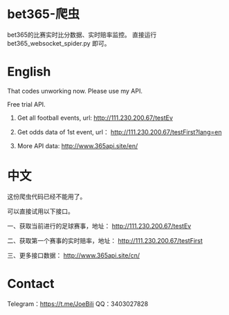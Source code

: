 # bet365-爬虫 

bet365的比赛实时比分数据、实时赔率监控。
直接运行bet365_websocket_spider.py 即可。


# English

That codes unworking now. Please use my API.

Free trial API.


1. Get all football events, url: http://111.230.200.67/testEv


2. Get odds data of 1st event, url： http://111.230.200.67/testFirst?lang=en


3. More API data:  http://www.365api.site/en/


# 中文 



这份爬虫代码已经不能用了。


可以直接试用以下接口。


一、获取当前进行的足球赛事，地址： http://111.230.200.67/testEv

二、获取第一个赛事的实时赔率，地址： http://111.230.200.67/testFirst

三、更多接口数据：  http://www.365api.site/cn/  

# Contact
Telegram：https://t.me/JoeBili
QQ：3403027828
